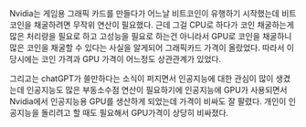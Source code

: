 Nvidia는 게임용 그래픽 카드를 만들다가
어느날 비트코인이 유행하기 시작했는데
비트코인을 채굴하려면 무작위 연산이 필요했다.
근데 그걸 CPU로 하다가 코인 채굴하는게 많은 처리량을 필요로 하고 고성능을 필요로 하는건 아니라서
GPU로 코인을 채굴하니 많은 코인을 채굴할 수 있다는 사실을 알게되어
그래픽카드 가격이 올랐었다.
따라서 이 당시에는 코인 가격과 GPU 가격이 어느정도 상관관계가 있었다.

그리고는 chatGPT가 쓸만하다는 소식이 퍼지면서
인공지능에 대한 관심이 많이 생겼는데
인공지능도 많은 부동소수점 연산이 필요하기에 인공지능에 GPU가 사용되면서
Nvidia에서 인공지능용 GPU를 생산하게 되었는데 가격이 비싸도 잘 팔렸다.
개인이 인공지능을 돌리려고 할 때도 필요해서
GPU가격이 상당히 비싸졌다.
